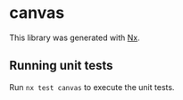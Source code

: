 # canvas

This library was generated with [Nx](https://nx.dev).

## Running unit tests

Run `nx test canvas` to execute the unit tests.
